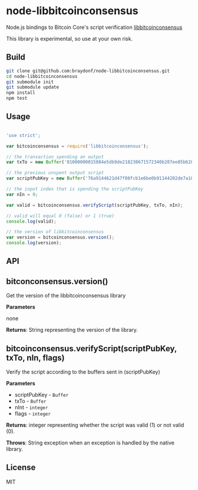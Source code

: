 # node-libbitcoinconsensus

Node.js bindings to Bitcoin Core's script verification [libbitcoinconsensus](https://github.com/bitcoin/bitcoin/blob/master/doc/shared-libraries.md)

This library is experimental, so use at your own risk.

## Build


```bash
git clone git@github.com:braydonf/node-libbitcoinconsensus.git
cd node-libbitcoinconsensus
git submodule init
git submodule update
npm install
npm test
```

## Usage

```js

'use strict';

var bitcoinconsensus = require('libbitcoinconsensus');

// the transaction spending an output
var txTo = new Buffer('01000000015884e5db9de218238671572340b207ee85b628074e7e467096c267266baf77a4000000006a4730440220340f35055aceb14250e4954b23743332f671eb803263f363d1d7272f1d487209022037a0eaf7cb73897ba9069fc538e7275c5ae188e934ae47ca4a70453b64fc836401210234257444bd3aead2b851bda4288d60abe34095a2a8d49aff1d4d19773d22b32cffffffff01a0860100000000001976a9147821c0a3768aa9d1a37e16cf76002aef5373f1a888ac00000000', 'hex');

// the previous unspent output script
var scriptPubKey = new Buffer('76a9144621d47f08fcb1e6be0b91144202de7a186deade88ac', 'hex');

// the input index that is spending the scriptPubKey
var nIn = 0;

var valid = bitcoinconsensus.verifyScript(scriptPubKey, txTo, nIn);

// valid will equal 0 (false) or 1 (true)
console.log(valid);

// the version of libbitcoinconsensus
var version = bitcoinconsensus.version();
console.log(version);


```

## API

bitconconsensus.version()
-----------------------------
Get the version of the libbitcoinconsensus library

**Parameters**

none

**Returns**: String representing the version of the library.

bitcoinconsensus.verifyScript(scriptPubKey, txTo, nIn, flags)
-----------------------------
Verify the script according to the buffers sent in (scriptPubKey)

**Parameters**
* scriptPubKey - `Buffer`
* txTo -  `Buffer`
* nInt - `integer`
* flags - `integer`

**Returns**: integer representing whether the script was valid (1) or not valid (0).

**Throws**: String exception when an exception is handled by the native library.

License
-----------------------------
MIT
